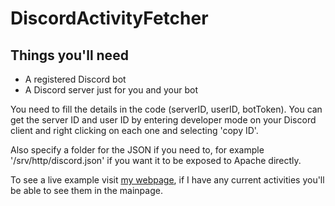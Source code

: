 # DiscordActivityFetcher
## Things you'll need
* A registered Discord bot
* A Discord server just for you and your bot

You need to fill the details in the code (serverID, userID, botToken). You can get the server ID and user ID by entering developer mode on your Discord client and right clicking on each one and selecting 'copy ID'.

Also specify a folder for the JSON if you need to, for example '/srv/http/discord.json' if you want it to be exposed to Apache directly.

To see a live example visit [my webpage](https://jeffser.github.io), if I have any current activities you'll be able to see them in the mainpage.
